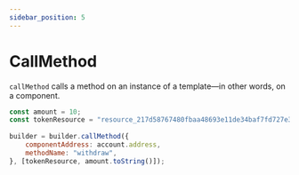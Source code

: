 ```yaml
---
sidebar_position: 5
---
```


# CallMethod

`callMethod` calls a method on an instance of a template—in other words, on a component.

```js
const amount = 10;
const tokenResource = "resource_217d58767480fbaa48693e11de34baf7fd727e33ee7627f0c4e5b78def378e57";
  
builder = builder.callMethod({
    componentAddress: account.address,
    methodName: "withdraw",
}, [tokenResource, amount.toString()]);
```
